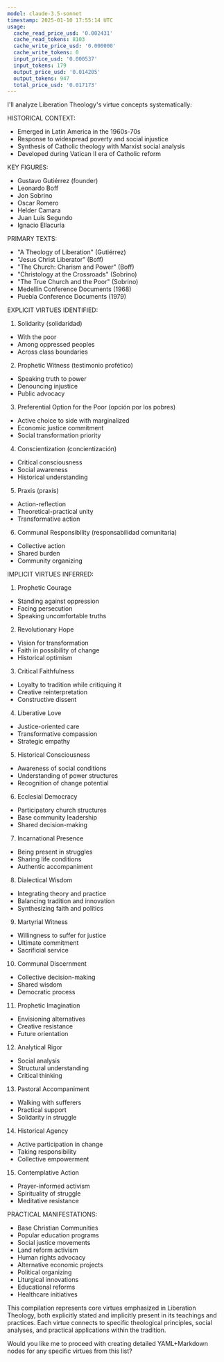 ```yaml
---
model: claude-3.5-sonnet
timestamp: 2025-01-10 17:55:14 UTC
usage:
  cache_read_price_usd: '0.002431'
  cache_read_tokens: 8103
  cache_write_price_usd: '0.000000'
  cache_write_tokens: 0
  input_price_usd: '0.000537'
  input_tokens: 179
  output_price_usd: '0.014205'
  output_tokens: 947
  total_price_usd: '0.017173'
---
```


I'll analyze Liberation Theology's virtue concepts systematically:

HISTORICAL CONTEXT:
- Emerged in Latin America in the 1960s-70s
- Response to widespread poverty and social injustice
- Synthesis of Catholic theology with Marxist social analysis
- Developed during Vatican II era of Catholic reform

KEY FIGURES:
- Gustavo Gutiérrez (founder)
- Leonardo Boff
- Jon Sobrino
- Oscar Romero
- Helder Camara
- Juan Luis Segundo
- Ignacio Ellacuría

PRIMARY TEXTS:
- "A Theology of Liberation" (Gutiérrez)
- "Jesus Christ Liberator" (Boff)
- "The Church: Charism and Power" (Boff)
- "Christology at the Crossroads" (Sobrino)
- "The True Church and the Poor" (Sobrino)
- Medellín Conference Documents (1968)
- Puebla Conference Documents (1979)

EXPLICIT VIRTUES IDENTIFIED:

1. Solidarity (solidaridad)
- With the poor
- Among oppressed peoples
- Across class boundaries

2. Prophetic Witness (testimonio profético)
- Speaking truth to power
- Denouncing injustice
- Public advocacy

3. Preferential Option for the Poor (opción por los pobres)
- Active choice to side with marginalized
- Economic justice commitment
- Social transformation priority

4. Conscientization (concientización)
- Critical consciousness
- Social awareness
- Historical understanding

5. Praxis (praxis)
- Action-reflection
- Theoretical-practical unity
- Transformative action

6. Communal Responsibility (responsabilidad comunitaria)
- Collective action
- Shared burden
- Community organizing

IMPLICIT VIRTUES INFERRED:

1. Prophetic Courage
- Standing against oppression
- Facing persecution
- Speaking uncomfortable truths

2. Revolutionary Hope
- Vision for transformation
- Faith in possibility of change
- Historical optimism

3. Critical Faithfulness
- Loyalty to tradition while critiquing it
- Creative reinterpretation
- Constructive dissent

4. Liberative Love
- Justice-oriented care
- Transformative compassion
- Strategic empathy

5. Historical Consciousness
- Awareness of social conditions
- Understanding of power structures
- Recognition of change potential

6. Ecclesial Democracy
- Participatory church structures
- Base community leadership
- Shared decision-making

7. Incarnational Presence
- Being present in struggles
- Sharing life conditions
- Authentic accompaniment

8. Dialectical Wisdom
- Integrating theory and practice
- Balancing tradition and innovation
- Synthesizing faith and politics

9. Martyrial Witness
- Willingness to suffer for justice
- Ultimate commitment
- Sacrificial service

10. Communal Discernment
- Collective decision-making
- Shared wisdom
- Democratic process

11. Prophetic Imagination
- Envisioning alternatives
- Creative resistance
- Future orientation

12. Analytical Rigor
- Social analysis
- Structural understanding
- Critical thinking

13. Pastoral Accompaniment
- Walking with sufferers
- Practical support
- Solidarity in struggle

14. Historical Agency
- Active participation in change
- Taking responsibility
- Collective empowerment

15. Contemplative Action
- Prayer-informed activism
- Spirituality of struggle
- Meditative resistance

PRACTICAL MANIFESTATIONS:
- Base Christian Communities
- Popular education programs
- Social justice movements
- Land reform activism
- Human rights advocacy
- Alternative economic projects
- Political organizing
- Liturgical innovations
- Educational reforms
- Healthcare initiatives

This compilation represents core virtues emphasized in Liberation Theology, both explicitly stated and implicitly present in its teachings and practices. Each virtue connects to specific theological principles, social analyses, and practical applications within the tradition.

Would you like me to proceed with creating detailed YAML+Markdown nodes for any specific virtues from this list?
